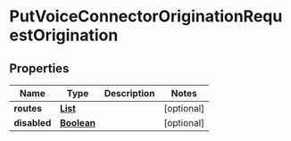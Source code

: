 

# PutVoiceConnectorOriginationRequestOrigination


## Properties

| Name | Type | Description | Notes |
|------------ | ------------- | ------------- | -------------|
|**routes** | [**List**](List.md) |  |  [optional] |
|**disabled** | [**Boolean**](Boolean.md) |  |  [optional] |



